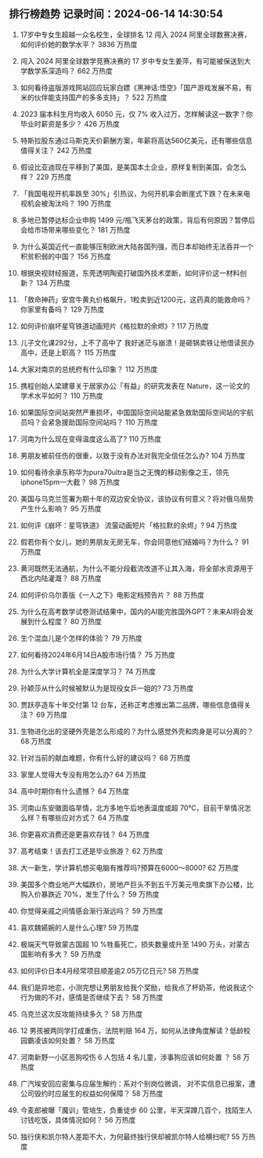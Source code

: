
## 排行榜趋势 记录时间：2024-06-14 14:30:54
  
  1. 17岁中专女生超越一众名校生，全球排名 12 闯入 2024 阿里全球数赛决赛，如何评价她的数学水平？ 3836 万热度
    
  2. 闯入 2024 阿里全球数学竞赛决赛的 17 岁中专女生姜萍，有可能被保送到大学数学系深造吗？ 662 万热度
    
  3. 如何看待盗版游戏网站回应玩家白嫖《黑神话:悟空》「国产游戏发展不易，有米的伙伴能支持国产的多多支持」？ 522 万热度
    
  4. 2023 届本科生月均收入 6050 元，仅 7% 收入过万，怎样解读这一数字？你毕业时薪资是多少？ 426 万热度
    
  5. 特斯拉股东通过马斯克天价薪酬方案，年薪将高达560亿美元，还有哪些信息值得关注？ 242 万热度
    
  6. 假设比亚迪现在平移到了美国，是美国本土企业，原样复制到美国，会怎么样？ 229 万热度
    
  7. 「我国电视开机率跌至 30%」引热议，为何开机率会断崖式下跌？在未来电视机会被淘汰吗？ 190 万热度
    
  8. 多地已暂停达标企业申购 1499 元/瓶飞天茅台的政策，背后有何原因？暂停后会给市场带来哪些变化？ 181 万热度
    
  9. 为什么英国近代一直能够压制欧洲大陆各国列强，而日本却始终无法吞并一个积贫积弱的中国？ 156 万热度
    
  10. 根据央视财经报道，东莞透明陶瓷打破国外技术垄断，如何评价这一材料创新？ 134 万热度
    
  11. 「救命神药」安宫牛黄丸价格飙升，1粒卖到近1200元，这药真的能救命吗？你家里有备吗？ 129 万热度
    
  12. 如何评价崩坏星穹铁道动画短片《格拉默的余烬》? 117 万热度
    
  13. 儿子文化课292分，上不了高中了 我好迷茫与崩溃！是砸锅卖铁让他借读民办高中，还是上职高？ 115 万热度
    
  14. 大家对南京的总统府有什么印象？ 112 万热度
    
  15. 携程创始人梁建章关于居家办公「有益」的研究发表在 Nature，这一论文的学术水平如何？ 110 万热度
    
  16. 如果国际空间站突然严重损坏，中国国际空间站能紧急救助国际空间站的宇航员吗？会紧急援助国际空间站吗？ 110 万热度
    
  17. 河南为什么现在变得温度这么高了? 110 万热度
    
  18. 男朋友被前任伤的很重，以致于没有办法对我完全信任怎么办? 104 万热度
    
  19. 如何看待余承东称华为pura70ultra是当之无愧的移动影像之王，领先iphone15pm一大截？ 98 万热度
    
  20. 美国与乌克兰签署为期十年的双边安全协议，该协议有何意义？将对俄乌局势产生什么影响？ 95 万热度
    
  21. 如何评《崩坏：星穹铁道》 流萤动画短片「格拉默的余烬」? 94 万热度
    
  22. 假若你有个女儿，她的男朋友无房无车，你会同意他们结婚吗？为什么？ 91 万热度
    
  23. 黄河既然无法通航，为什么不能分段截流改道不让其入海，将全部水资源用于西北内陆灌溉？ 88 万热度
    
  24. 如何评价乌尔善版《一人之下》电影定档预告片？ 88 万热度
    
  25. 为什么在高考数学试卷测试结果中，国内的AI能完胜国外GPT？未来AI将会发展到什么程度？ 80 万热度
    
  26. 生个混血儿是个怎样的体验？ 79 万热度
    
  27. 如何看待2024年6月14日A股市场行情？ 75 万热度
    
  28. 为什么大学计算机全是深度学习？ 74 万热度
    
  29. 孙颖莎从什么时候被默认为是现役女乒一姐的? 73 万热度
    
  30. 贾跃亭造车十年交付第 12 台车，还称正考虑推出第二品牌，哪些信息值得关注？ 69 万热度
    
  31. 生物进化出的坚硬外壳是怎么形成的？为什么感觉外壳和肉身是可以分离的？ 68 万热度
    
  32. 针对当前的献血难题，你有什么好的建议吗？ 68 万热度
    
  33. 家里人觉得大专没有用怎么办? 64 万热度
    
  34. 高中时期你有什么遗憾？ 64 万热度
    
  35. 河南山东安徽面临旱情，北方多地午后地表温度或超 70℃，目前干旱情况怎么样？有哪些应对方式？ 64 万热度
    
  36. 你更喜欢消费还是更喜欢存钱？ 64 万热度
    
  37. 高考结束！该去打工还是毕业旅游？ 62 万热度
    
  38. 大一新生，学计算机想买电脑有推荐吗?预算在6000～8000? 62 万热度
    
  39. 美国多个商业地产大幅跌价，房地产巨头不到五千万美元甩卖旗下办公楼，比购入价暴跌近 70%，发生了什么？ 59 万热度
    
  40. 你觉得亲戚之间情感会渐行渐远吗？ 59 万热度
    
  41. 喜欢魏嬿婉的人是什么心理? 59 万热度
    
  42. 极端天气导致蒙古国超 10 %牲畜死亡，损失数量或升至 1490 万头，对蒙古国影响有多大？ 59 万热度
    
  43. 如何评价日本4月经常项目顺差逾2.05万亿日元? 58 万热度
    
  44. 我们是异地恋，小测完想让男朋友给我个奖励，给我点了杯奶茶，他说我这个行为做的不对，感情是否继续下去？ 58 万热度
    
  45. 乌克兰这次反攻能持续多久？ 58 万热度
    
  46. 12 男孩被两同学打成重伤，法院判赔 164 万，如何从法律角度解读？低龄校园霸凌该如何处置？ 58 万热度
    
  47. 河南新野一小区恶狗咬伤 6 人包括 4 名儿童，涉事狗应该如何处置 ？ 58 万热度
    
  48. 广汽埃安回应密集与应届生解约：系对个别岗位微调， 对不实信息已报案，遭公司毁约时应届生的权益如何保障？ 58 万热度
    
  49. 今麦郎被曝「魔训」管培生，负重徒步 60 公里，半天深蹲几百个，找陌生人讨钱吃饭，具体情况如何？ 56 万热度
    
  50. 独行侠和凯尔特人差距不大，为何最终独行侠却被凯尔特人给横扫呢? 55 万热度
    